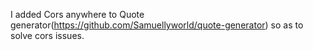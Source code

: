 
I added Cors anywhere to Quote generator(https://github.com/Samuellyworld/quote-generator) so as to solve cors issues.
